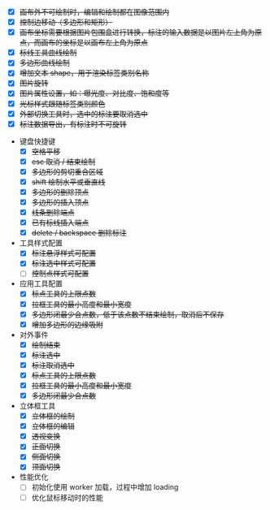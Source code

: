 - [x] ~~画布外不可绘制时，编辑和绘制都在图像范围内~~
- [x] ~~控制边移动（多边形和矩形）~~
- [x] ~~画布坐标需要根据图片包围盒进行转换，标注的输入数据是以图片左上角为原点，而画布的坐标是以画布左上角为原点~~
- [x] ~~标线工具曲线绘制~~
- [x] ~~多边形曲线绘制~~
- [x] ~~增加文本 shape，用于渲染标签类别名称~~
- [x] ~~图片旋转~~
- [x] ~~图片属性设置，如：曝光度、对比度、饱和度等~~
- [x] ~~光标样式跟随标签类别颜色~~
- [x] ~~外部切换工具时，选中的标注要取消选中~~
- [x] ~~标注数据导出，有标注时不可旋转~~
- 键盘快捷键
  - [x] ~~空格平移~~
  - [x] ~~esc 取消 / 结束绘制~~
  - [x] ~~多边形的剪切重合区域~~
  - [x] ~~shift 绘制水平或垂直线~~
  - [x] ~~多边形的删除顶点~~
  - [x] ~~多边形的插入顶点~~
  - [x] ~~线条删除端点~~
  - [x] ~~已有标线插入端点~~
  - [x] ~~delete / backspace 删除标注~~
- 工具样式配置
  - [x] ~~标注悬浮样式可配置~~
  - [x] ~~标注选中样式可配置~~
  - [ ] ~~控制点样式可配置~~
- 应用工具配置
  - [x] ~~标点工具的上限点数~~
  - [x] ~~拉框工具的最小高度和最小宽度~~
  - [x] ~~多边形闭最少合点数，低于该点数不结束绘制，取消后不保存~~
  - [x] ~~增加多边形的边缘吸附~~
- 对外事件
  - [x] ~~绘制结束~~
  - [x] ~~标注选中~~
  - [x] ~~标注取消选中~~
  - [x] ~~标点工具的上限点数~~
  - [x] ~~拉框工具的最小高度和最小宽度~~
  - [x] ~~多边形闭最少合点数~~
- 立体框工具
  - [x] ~~立体框的绘制~~
  - [x] ~~立体框的编辑~~
  - [x] ~~透视变换~~
  - [x] ~~正面切换~~
  - [x] ~~侧面切换~~
  - [x] ~~顶面切换~~
- 性能优化
  - [ ] 初始化使用 worker 加载，过程中增加 loading
  - [ ] 优化鼠标移动时的性能
